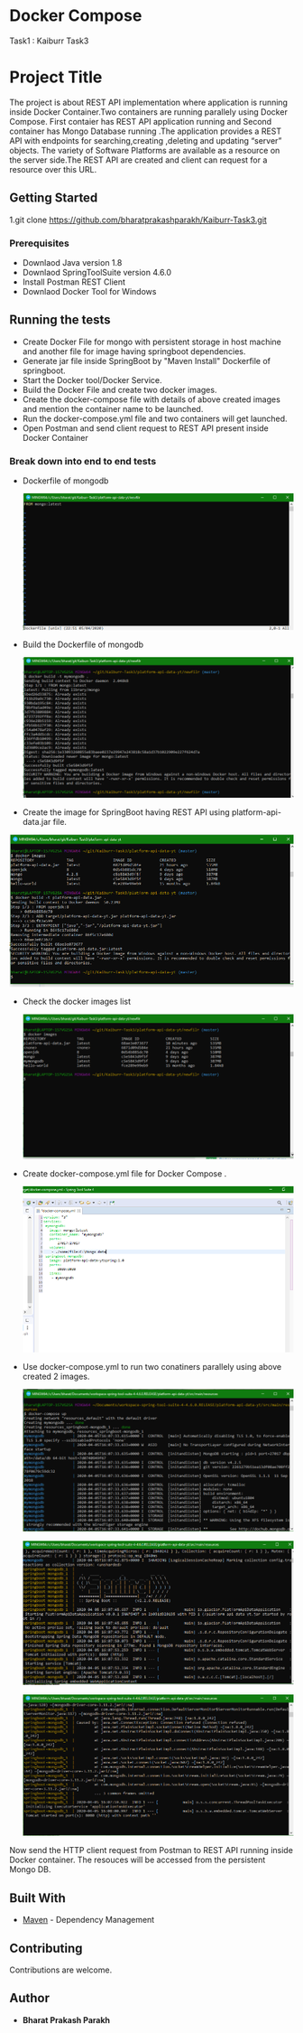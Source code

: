 # Docker Compose
Task1 : Kaiburr Task3

# Project Title

The project is about REST API implementation where application is running inside Docker Container.Two containers are running parallely using Docker Compose. First contaier has REST API application running and Second container has Mongo Database running .The application provides a REST API with endpoints for searching,creating ,deleting and updating “server” objects. The variety of Software Platforms are available as a resource on the server side.The REST API are created and client can request for a resource over this URL. 

## Getting Started

1.git clone https://github.com/bharatprakashparakh/Kaiburr-Task3.git

### Prerequisites

* Downlaod Java version 1.8
* Downlaod SpringToolSuite version 4.6.0
* Install Postman REST Client
* Downlaod Docker Tool for Windows



## Running the tests

* Create Docker File for mongo with persistent storage in host machine and another file for image having springboot dependencies.
* Generate jar file inside SpringBoot by "Maven Install" Dockerfile of springboot.
* Start the Docker tool/Docker Service.
* Build the  Docker File and create two docker images.
* Create the docker-compose file with details of above created images and mention the container name to be launched.
* Run the docker-compose.yml file and two containers will get launched.
* Open Postman and send client request to REST API present inside Docker Container

### Break down into end to end tests

* Dockerfile of mongodb

  ![](https://github.com/bharatprakashparakh/Kaiburr-Task3/blob/master/images/dockerfile%20of%20mongo.PNG)
  
* Build the Dockerfile of mongodb

  ![](https://github.com/bharatprakashparakh/Kaiburr-Task3/blob/master/images/build%20dokcer%20file%20of%20mongo.PNG)
  
 * Create the image for SpringBoot having REST API using platform-api-data.jar file.
 
  ![](https://github.com/bharatprakashparakh/Kaiburr-Task3/blob/master/images/dockerbuild1.PNG)
 
  
 * Check the docker images list
   
   ![](https://github.com/bharatprakashparakh/Kaiburr-Task3/blob/master/images/docker%20image%20list.PNG)
 
 * Create docker-compose.yml file for Docker Compose .
 
   ![](https://github.com/bharatprakashparakh/Kaiburr-Task3/blob/master/images/compose.yml%20file.PNG)
   
 * Use docker-compose.yml to run two conatiners parallely using above created 2 images.
   
   ![](https://github.com/bharatprakashparakh/Kaiburr-Task3/blob/master/images/compose1.PNG)
   
   ![](https://github.com/bharatprakashparakh/Kaiburr-Task3/blob/master/images/compose2.PNG)
   
   ![](https://github.com/bharatprakashparakh/Kaiburr-Task3/blob/master/images/compose3.PNG)
   
  Now send the HTTP client request from Postman to REST API running inside Docker container. The resouces will be accessed from the       persistent Mongo DB.


## Built With

* [Maven](https://maven.apache.org/) - Dependency Management


## Contributing

Contributions are welcome.

 ## Author

* **Bharat Prakash Parakh** 



